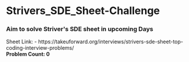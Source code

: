 # Strivers_SDE_Sheet-Challenge

<h3>Aim to solve Striver's SDE sheet in upcoming Days</h3>
Sheet Link: - https://takeuforward.org/interviews/strivers-sde-sheet-top-coding-interview-problems/<br>
<b>Problem Count: 0</b>
